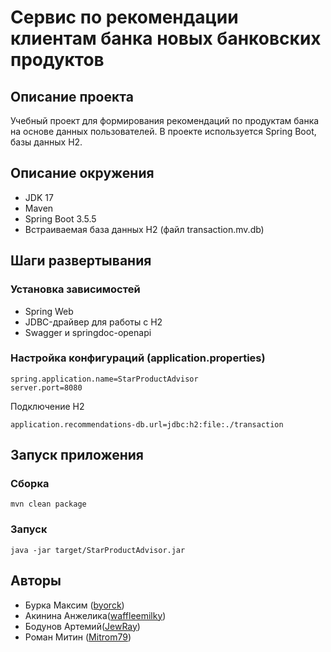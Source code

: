 # Сервис по рекомендации клиентам банка новых банковских продуктов

## Описание проекта
Учебный проект для формирования рекомендаций по продуктам банка на основе данных пользователей. В проекте используется Spring Boot, базы данных H2.

## Описание окружения
- JDK 17
- Maven
- Spring Boot 3.5.5
- Встраиваемая база данных H2 (файл transaction.mv.db)

## Шаги развертывания
### Установка зависимостей
- Spring Web
- JDBC-драйвер для работы с H2
- Swagger и springdoc-openapi

### Настройка конфигураций (application.properties)
```
spring.application.name=StarProductAdvisor
server.port=8080
```
Подключение H2
```
application.recommendations-db.url=jdbc:h2:file:./transaction
```
## Запуск приложения

### Сборка
```
mvn clean package
```
### Запуск
```
java -jar target/StarProductAdvisor.jar
```
## Авторы
- Бурка Максим ([byorck](https://github.com/byorck))
- Акинина Анжелика([waffleemilky](https://github.com/waffleemilky))
- Бодунов Артемий([JewRay](https://github.com/JewRay))
- Роман Митин ([Mitrom79](https://github.com/Mitrom79))

